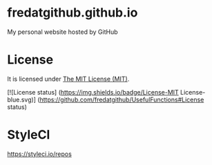 # fredatgithub.github.io
My personal website hosted by GitHub

# License
It is licensed under [The MIT License (MIT)](LICENSE).

[![License status] (https://img.shields.io/badge/License-MIT License-blue.svg)] (https://github.com/fredatgithub/UsefulFunctions#License status)

# StyleCI
https://styleci.io/repos
